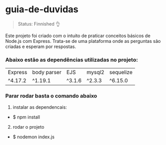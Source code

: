# guia-de-duvidas

> Status: Finnished 👌

Este projeto foi criado com o intuito de praticar conceitos básicos de Node.js com Express. Trata-se de uma plataforma onde as perguntas são criadas e esperam por respostas. 

### Abaixo estão as dependências utilizadas no projeto:

<table>
  <tr> 
    <td> Express </td> 
    <td> body parser </td>
    <td> EJS </td>
    <td> mysql2 </td>
    <td> sequelize </td>
  </tr>  
  <tr> 
    <td> ^4.17.2 </td>
    <td> ^1.19.1 </td>
    <td> ^3.1.6 </td>
    <td> ^2.3.3 </td>
    <td> ^6.15.0 </td>
  </tr>
</table>

### Parar rodar basta o comando abaixo
1. instalar as dependencais:
- $ npm install
2. rodar o projeto
- $ nodemon index.js



